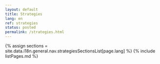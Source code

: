 ```yaml
---
layout: default
title: Strategies
lang: en
ref: strategies
status: posted
permalink: /strategies.html
---
```


{% assign sections = site.data.i18n.general.nav.strategiesSectionsList[page.lang] %}
{% include listPages.md %}
